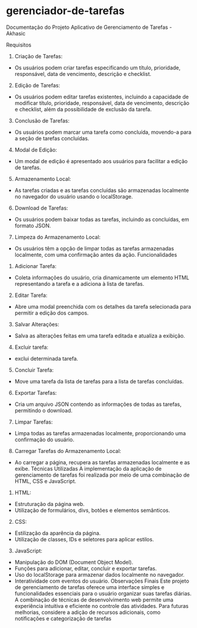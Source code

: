 # gerenciador-de-tarefas
Documentação do Projeto
Aplicativo de Gerenciamento de Tarefas - Akhasic

Requisitos
1. Criação de Tarefas:
- Os usuários podem criar tarefas especificando um título, prioridade, responsável, data de
vencimento, descrição e checklist.
2. Edição de Tarefas:
- Os usuários podem editar tarefas existentes, incluindo a capacidade de modificar título,
prioridade, responsável, data de vencimento, descrição e checklist, além da possibilidade de
exclusão da tarefa.
3. Conclusão de Tarefas:
- Os usuários podem marcar uma tarefa como concluída, movendo-a para a seção de
tarefas concluídas.
4. Modal de Edição:
- Um modal de edição é apresentado aos usuários para facilitar a edição de tarefas.
5. Armazenamento Local:
- As tarefas criadas e as tarefas concluídas são armazenadas localmente no navegador
do usuário usando o localStorage.
6. Download de Tarefas:
- Os usuários podem baixar todas as tarefas, incluindo as concluídas, em formato JSON.
7. Limpeza do Armazenamento Local:
- Os usuários têm a opção de limpar todas as tarefas armazenadas localmente, com uma
confirmação antes da ação.
Funcionalidades
1. Adicionar Tarefa:
- Coleta informações do usuário, cria dinamicamente um elemento HTML representando a
tarefa e a adiciona à lista de tarefas.
2. Editar Tarefa:
- Abre uma modal preenchida com os detalhes da tarefa selecionada para permitir a
edição dos campos.
3. Salvar Alterações:
- Salva as alterações feitas em uma tarefa editada e atualiza a exibição.
4. Excluir tarefa:
- exclui determinada tarefa.
5. Concluir Tarefa:
- Move uma tarefa da lista de tarefas para a lista de tarefas concluídas.
6. Exportar Tarefas:
- Cria um arquivo JSON contendo as informações de todas as tarefas, permitindo o
download.
7. Limpar Tarefas:
- Limpa todas as tarefas armazenadas localmente, proporcionando uma confirmação do
usuário.
8. Carregar Tarefas do Armazenamento Local:
- Ao carregar a página, recupera as tarefas armazenadas localmente e as exibe.
Técnicas Utilizadas
A implementação da aplicação de gerenciamento de tarefas foi realizada por meio de uma
combinação de HTML, CSS e JavaScript.
1. HTML:
- Estruturação da página web.
- Utilização de formulários, divs, botões e elementos semânticos.
2. CSS:
- Estilização da aparência da página.
- Utilização de classes, IDs e seletores para aplicar estilos.
3. JavaScript:
- Manipulação do DOM (Document Object Model).
- Funções para adicionar, editar, concluir e exportar tarefas.
- Uso do localStorage para armazenar dados localmente no navegador.
- Interatividade com eventos do usuário.
Observações Finais
Este projeto de gerenciamento de tarefas oferece uma interface simples e funcionalidades
essenciais para o usuário organizar suas tarefas diárias. A combinação de técnicas de
desenvolvimento web permite uma experiência intuitiva e eficiente no controle das
atividades. Para futuras melhorias, considere a adição de recursos adicionais, como
notificações e categorização de tarefas
